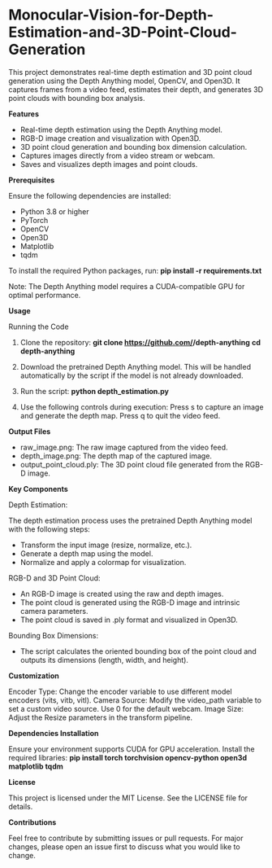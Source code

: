 # Monocular-Vision-for-Depth-Estimation-and-3D-Point-Cloud-Generation

This project demonstrates real-time depth estimation and 3D point cloud generation using the Depth Anything model, OpenCV, and Open3D. It captures frames from a video feed, estimates their depth, and generates 3D point clouds with bounding box analysis.

**Features**

* Real-time depth estimation using the Depth Anything model.
* RGB-D image creation and visualization with Open3D.
* 3D point cloud generation and bounding box dimension calculation.
* Captures images directly from a video stream or webcam.
* Saves and visualizes depth images and point clouds.

**Prerequisites**

Ensure the following dependencies are installed:
* Python 3.8 or higher
* PyTorch
* OpenCV
* Open3D
* Matplotlib
* tqdm

To install the required Python packages, run:
**pip install -r requirements.txt**

Note: The Depth Anything model requires a CUDA-compatible GPU for optimal performance.

**Usage**

Running the Code

1. Clone the repository:
**git clone https://github.com/<your-repo>/depth-anything**
**cd depth-anything**

2.  Download the pretrained Depth Anything model. This will be handled automatically by the script if the model is not already downloaded.

3. Run the script:
**python depth_estimation.py**

4. Use the following controls during execution:
Press s to capture an image and generate the depth map.
Press q to quit the video feed.

**Output Files**

* raw_image.png: The raw image captured from the video feed.
* depth_image.png: The depth map of the captured image.
* output_point_cloud.ply: The 3D point cloud file generated from the RGB-D image.

**Key Components**

Depth Estimation:

The depth estimation process uses the pretrained Depth Anything model with the following steps:
* Transform the input image (resize, normalize, etc.).
* Generate a depth map using the model.
* Normalize and apply a colormap for visualization.

RGB-D and 3D Point Cloud:
* An RGB-D image is created using the raw and depth images.
* The point cloud is generated using the RGB-D image and intrinsic camera parameters.
* The point cloud is saved in .ply format and visualized in Open3D.

Bounding Box Dimensions:
* The script calculates the oriented bounding box of the point cloud and outputs its dimensions (length, width, and height).

**Customization**

Encoder Type: Change the encoder variable to use different model encoders (vits, vitb, vitl).
Camera Source: Modify the video_path variable to set a custom video source. Use 0 for the default webcam.
Image Size: Adjust the Resize parameters in the transform pipeline.

**Dependencies Installation**

Ensure your environment supports CUDA for GPU acceleration. Install the required libraries:
**pip install torch torchvision opencv-python open3d matplotlib tqdm**

**License**

This project is licensed under the MIT License. See the LICENSE file for details.

**Contributions**

Feel free to contribute by submitting issues or pull requests. For major changes, please open an issue first to discuss what you would like to change.
